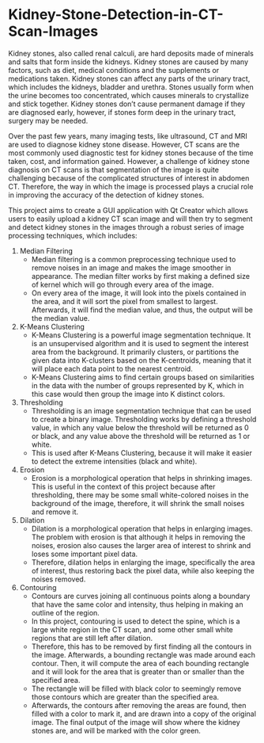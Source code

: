 # Kidney-Stone-Detection-in-CT-Scan-Images
Kidney stones, also called renal calculi, are hard deposits made of minerals and salts that form inside the kidneys. Kidney stones are caused by many factors, such as diet, medical conditions and the supplements or medications taken. Kidney stones can affect any parts of the urinary tract, which includes the kidneys, bladder and urethra. Stones usually form when the urine becomes too concentrated, which causes minerals to crystallize and stick together. Kidney stones don’t cause permanent damage if they are diagnosed early, however, if stones form deep in the urinary tract, surgery may be needed.

Over the past few years, many imaging tests, like ultrasound, CT and MRI are used to diagnose kidney stone disease. However, CT scans are the most commonly used diagnostic test for kidney stones because of the time taken, cost, and information gained. However, a challenge of kidney stone diagnosis on CT scans is that segmentation of the image is quite challenging because of the complicated structures of interest in abdomen CT. Therefore, the way in which the image is processed plays a crucial role in improving the accuracy of the detection of kidney stones. 

This project aims to create a GUI application with Qt Creator which allows users to easily upload a kidney CT scan image and will then try to segment and detect kidney stones in the images through a robust series of image processing techniques, which includes: 

1. Median Filtering
   - Median filtering is a common preprocessing technique used to remove noises in an image and makes the image smoother in appearance. The median filter works by first making a defined size of kernel which will go through every area of the image.
   - On every area of the image, it will look into the pixels contained in the area, and it will sort the pixel from smallest to largest. Afterwards, it will find the median value, and thus, the output will be the median value.
2. K-Means Clustering
   - K-Means Clustering is a powerful image segmentation technique. It is an unsupervised algorithm and it is used to segment the interest area from the background. It primarily clusters, or partitions the given data into K-clusters based on the K-centroids, meaning that it will place each data point to the nearest centroid.
   - K-Means Clustering aims to find certain groups based on similarities in the data with the number of groups represented by K, which in this case would then group the image into K distinct colors.
3. Thresholding
   - Thresholding is an image segmentation technique that can be used to create a binary image. Thresholding works by defining a threshold value, in which any value below the threshold will be returned as 0 or black, and any value above the threshold will be returned as 1 or white.
   - This is used after K-Means Clustering, because it will make it easier to detect the extreme intensities (black and white).
5. Erosion
   - Erosion is a morphological operation that helps in shrinking images. This is useful in the context of this project because after thresholding, there may be some small white-colored noises in the background of the image, therefore, it will shrink the small noises and remove it.
7. Dilation
   - Dilation is a morphological operation that helps in enlarging images. The problem with erosion is that although it helps in removing the noises, erosion also causes the larger area of interest to shrink and loses some important pixel data.
   - Therefore, dilation helps in enlarging the image, specifically the area of interest, thus restoring back the pixel data, while also keeping the noises removed.
9. Contouring
   - Contours are curves joining all continuous points along a boundary that have the same color and intensity, thus helping in making an outline of the region.
   - In this project, contouring is used to detect the spine, which is a large white region in the CT scan, and some other small white regions that are still left after dilation.
   - Therefore, this has to be removed by first finding all the contours in the image. Afterwards, a bounding rectangle was made around each contour. Then, it will compute the area of each bounding rectangle and it will look for the area that is greater than or smaller than the specified area.
   - The rectangle will be filled with black color to seemingly remove those contours which are greater than the specified area.
   - Afterwards, the contours after removing the areas are found, then filled with a color to mark it, and are drawn into a copy of the original image. The final output of the image will show where the kidney stones are, and will be marked with the color green.
